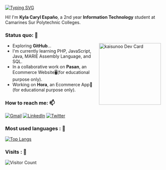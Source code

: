 <!--
**Kaisunoo** is a ✨ _special_ ✨ repository because its `README.md` (this file) appears on your GitHub profile.

- 🔭 I’m currently working on ...
- 🌱 I’m currently learning ...
- 👯 I’m looking to collaborate on ...
- 🤔 I’m looking for help with ...
- 💬 Ask me about ...
- 📫 How to reach me: ...

-->

[![Typing SVG](https://readme-typing-svg.herokuapp.com?font=courier+prime&size=24&duration=7000&pause=1000&center=true&color=86DC3D&background=2B2D3D00&width=435&lines=Learner+of+a+Trade;Open+Source+Explorer;Information+Technology;Student;EXO-L)](https://git.io/typing-svg)

Hi! I'm **Kyla Caryl Españo**, a 2nd year **Information Technology** student at Camarines Sur Polytechnic Colleges.<br>

### Status quo: 💭

<div align="left">
<a href="https://app.daily.dev/Kaisunoo">
  <img width="200" align="right" src="https://github.com/kaisunoo/kaisunoo/blob/main/devcard.svg" alt="kaisunoo Dev Card"/>  
</a>
</div>

- Exploring <strong>GitHub</strong>...
- I'm currently learning PHP, JavaScript, Java, MARIE Assembly Language, and SQL.
- In a collaborative work on <strong>Pasan</strong>, an Ecommerce Website🖥️(for educational purpose only).
- Working on <strong>Hora</strong>, an Ecommerce App📱(for educational purpose only).

### How to reach me: 📫
<a href="mailto: ky.espano@gmail.com"> <img alt="Gmail" src="https://img.shields.io/badge/Gmail-D14836?style=for-the-badge&logo=gmail&logoColor=white"></a>
<a href="https://www.linkedin.com/mwlite/in/kyla-caryl-espa%C3%B1o-289619238"> <img alt="LinkedIn" src="https://img.shields.io/badge/LinkedIn-%230077B5.svg?style=for-the-badge&logo=linkedin&logoColor=white"></a>
<a href="https://twitter.com/kaisuno_o?t=dijNMqA022bK5rqKDUDXXw&s=09"> <img alt="Twitter" src="https://img.shields.io/badge/Twitter-%231DA1F2.svg?style=for-the-badge&logo=twitter&logoColor=white"></a>

### Most used languages : 🚧
[![Top Langs](https://github-readme-stats.vercel.app/api/top-langs/?username=kaisunoo&langs_count=4&theme=dracula&color=B994E6&bg_color=2B2D3D&layout=compact)](https://github.com/anuraghazra/github-readme-stats)

### Visits : 🚪
![Visitor Count](https://profile-counter.glitch.me/{er-roarr}/count.svg)
